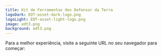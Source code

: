 ```yaml
---
title: Kit de Ferramentas dos Defensor da Terra
logoDark: EDT-asset-dark-logo.png
logoLight: EDT-asset-light-logo.png
image: edt3.png
background: edt3.png
---
```


Para a melhor experiência, visite a seguinte URL no seu navegador para começar:
<copy-url />
